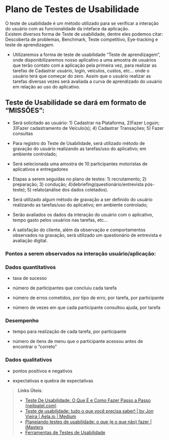 # Plano de Testes de Usabilidade




O teste de usabilidade é um método utilizado para se verificar  a interação  do usuário com as funcionalidade da inteface da aplicação.  
Existem diversos forma de Teste de usabilidade, dentre eles podemos citar: Descoberta de problemas, Benchmark, Teste competitivo,  Eye-tracking e teste de aprendizagem.

 
- Utilizaremos a forma de teste de usabilidade “Teste de aprendizagem”, onde disponibilizaremos nosso aplicativo a uma amostra de usuários que terão contato com a aplicação pela primeira vez, para realizar as tarefas de Cadastrar usuário, login, veículos, custos, etc... onde o usuário terá que começar do zero. Assim que o usuário realizar as tarefas diversas vezes será avaliada a curva de aprendizado do usuário em relação ao uso do aplicativo.

##  Teste de Usabilidade se dará em formato de “MISSÕES”:

-  Será solicitado ao usuário:  1) Cadastrar na Plataforma,  2)Fazer Loguin; 3)Fazer cadastramento de Veículo(s);  4) Cadastrar Transações;   5) Fazer consultas

-  Para registro do Teste de Usabilidade, será utilizado  método de gravação do usuário realizando as tarefas/uso do aplicativo; em ambiente controlado;

- Será selecionada uma amostra de 10 participantes motoristas de aplicativos e entregadores
  
- Etapas a serem seguidas no plano de testes: 1) recrutamento;  2) preparação; 3) condução; 4)debriefing(questionário/entrevista pós-teste); 5) relato(análise dos dados coletados).

-  Será utilizado algum método de gravação a ser definido do usuário realizando as tarefas/uso do aplicativo; em ambiente controlado;

- Serão avaliados os dados da interação do usuário com o aplicativo, tempo gasto pelos usuários nas tarefas, etc...

- A satisfação do cliente, além da observação e comportamentos observados na gravação, será utilizado um questionário de entrevista e avaliação digital.


### Pontos a serem observados na interação usuário/aplicação:

 ### Dados quantitativos

- taxa de sucesso

- número de participantes que concluiu cada tarefa

- número de erros cometidos, por tipo de erro, por tarefa, por participante

- número de vezes em que cada participante consultou ajuda, por tarefa

### Desempenho

- tempo para realização de cada tarefa, por participante

- número de itens de menu que o participante acessou antes de encontrar o “correto”

### Dados qualitativos

- pontos positivos e negativos

- expectativas e quebra de expectativas



> **Links Úteis**:
> - [Teste De Usabilidade: O Que É e Como Fazer Passo a Passo (neilpatel.com)](https://neilpatel.com/br/blog/teste-de-usabilidade/)
> - [Teste de usabilidade: tudo o que você precisa saber! | by Jon Vieira | Aela.io | Medium](https://medium.com/aela/teste-de-usabilidade-o-que-voc%C3%AA-precisa-saber-39a36343d9a6/)
> - [Planejando testes de usabilidade: o que (e o que não) fazer | iMasters](https://imasters.com.br/design-ux/planejando-testes-de-usabilidade-o-que-e-o-que-nao-fazer/)
> - [Ferramentas de Testes de Usabilidade](https://www.usability.gov/how-to-and-tools/resources/templates.html)

